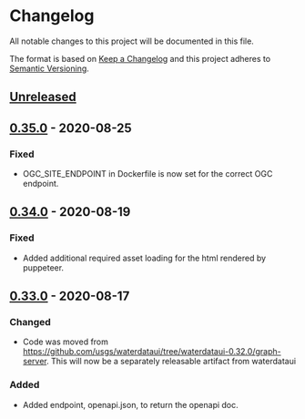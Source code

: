 # Changelog
All notable changes to this project will be documented in this file.

The format is based on [Keep a Changelog](http://keepachangelog.com/en/1.0.0/)
and this project adheres to [Semantic Versioning](http://semver.org/spec/v2.0.0.html).

## [Unreleased](https://github.com/usgs/wdfn-graph-server/compare/wdfn-graph-server-0.35.0...master)

## [0.35.0](https://github.com/usgs/wdfn-graph-server/compare/wdfn-graph-server-0.34.0...wdfn-graph-server-0.35.0) - 2020-08-25
### Fixed
- OGC_SITE_ENDPOINT in Dockerfile is now set for the correct OGC endpoint.

## [0.34.0](https://github.com/usgs/wdfn-graph-server/compare/wdfn-graph-server-0.33.0...wdfn-graph-server-0.34.0) - 2020-08-19
### Fixed
-   Added additional required asset loading for the html rendered by puppeteer. 

## [0.33.0](https://github.com/usgs/wdfn-graph-server/tree/wdfn-graph-server-0.33.0) - 2020-08-17
### Changed
-   Code was moved from <https://github.com/usgs/waterdataui/tree/waterdataui-0.32.0/graph-server>.
This will now be a separately releasable artifact from waterdataui

### Added
-   Added endpoint, openapi.json, to return the openapi doc.